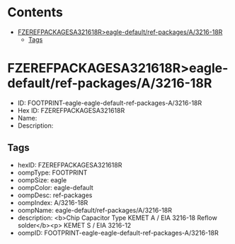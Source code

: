 



Contents
========

* [FZEREFPACKAGESA321618R>eagle-default/ref-packages/A/3216-18R](#fzerefpackagesa321618reagle-defaultref-packagesa3216-18r)
	* [Tags](#tags)

# FZEREFPACKAGESA321618R>eagle-default/ref-packages/A/3216-18R

- ID: FOOTPRINT-eagle-eagle-default-ref-packages-A/3216-18R
- Hex ID: FZEREFPACKAGESA321618R
- Name: 
- Description: 

## Tags

- hexID: FZEREFPACKAGESA321618R
- oompType: FOOTPRINT
- oompSize: eagle
- oompColor: eagle-default
- oompDesc: ref-packages
- oompIndex: A/3216-18R
- oompName: eagle-default/ref-packages/A/3216-18R
- description: &lt;b&gt;Chip Capacitor Type KEMET A / EIA 3216-18 Reflow solder&lt;/b&gt;&lt;p&gt;&#xD;
KEMET S / EIA 3216-12
- oompID: FOOTPRINT-eagle-eagle-default-ref-packages-A/3216-18R
